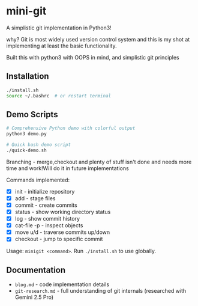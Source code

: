 # mini-git
A simplistic git implementation in Python3!

why?
Git is most widely used version control system and this is my shot at implementing at least the basic functionality. 

Built this with python3 with OOPS in mind, and simplistic git principles

## Installation
```bash
./install.sh
source ~/.bashrc  # or restart terminal
```

## Demo Scripts
```bash
# Comprehensive Python demo with colorful output
python3 demo.py

# Quick bash demo script
./quick-demo.sh
```

Branching - merge,checkout and plenty of stuff isn't done and needs more time and work!Will do it in future implementations

Commands implemented: 
- [x] init - initialize repository
- [x] add - stage files  
- [x] commit - create commits
- [x] status - show working directory status
- [x] log - show commit history
- [x] cat-file -p - inspect objects
- [x] move u/d - traverse commits up/down
- [x] checkout - jump to specific commit

Usage: `minigit <command>`. Run `./install.sh` to use globally.

## Documentation
- `blog.md` - code implementation details
- `git-research.md` - full understanding of git internals (researched with Gemini 2.5 Pro)


